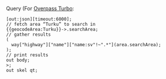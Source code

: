 Query (For [Overpass Turbo](https://overpass-turbo.eu/):
```
[out:json][timeout:6000];
// fetch area “Turku” to search in
{{geocodeArea:Turku}}->.searchArea;
// gather results
(
  way["highway"]["name"]["name:sv"!~".*"](area.searchArea);
);
// print results
out body;
>;
out skel qt;
```
